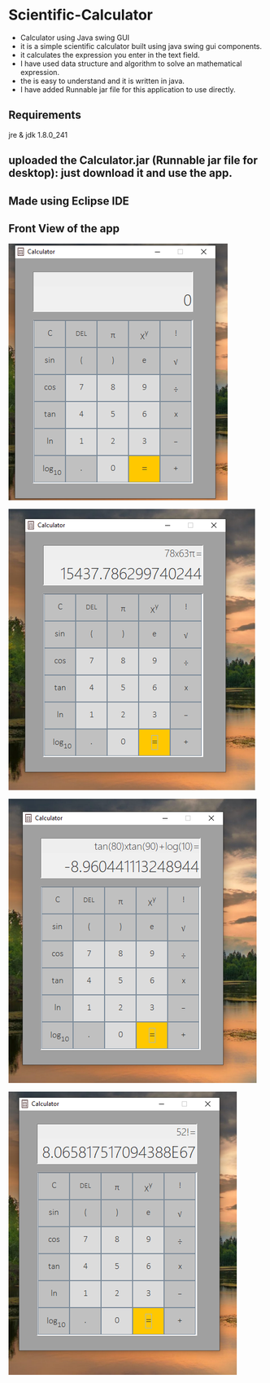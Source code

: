 # Scientific-Calculator
* Calculator using Java swing GUI 
* it is a simple scientific calculator built using java swing gui components.
* it calculates the expression you enter in the text field.
* I have used data structure and algorithm to solve an mathematical expression.
* the is easy to understand and it is written in java.
* I have added Runnable jar file for this application to use directly.
## Requirements
jre & jdk 1.8.0_241

## uploaded the Calculator.jar (Runnable jar file for desktop): just download it and use the app.

## Made using Eclipse IDE
## Front View of the app
![Frontview](https://github.com/Coderode/Images/blob/master/calculator/front.PNG)

![cal1](https://github.com/Coderode/Images/blob/master/calculator/cal1.PNG)

![cal2](https://github.com/Coderode/Images/blob/master/calculator/cal2.PNG)

![cal3](https://github.com/Coderode/Images/blob/master/calculator/cal3.PNG)


